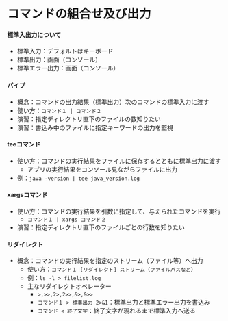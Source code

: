 # コマンドの組合せ及び出力



#### 標準入出力について

 - 標準入力：デフォルトはキーボード
 - 標準出力：画面（コンソール）
 - 標準エラー出力：画面（コンソール）



#### パイプ

 - 概念：コマンドの出力結果（標準出力）次のコマンドの標準入力に渡す
 - 使い方：`コマンド１ | コマンド２`
 - 演習：指定ディレクトリ直下のファイルの数知りたい
 - 演習：書込み中のファイルに指定キーワードの出力を監視
 


#### teeコマンド

 - 使い方：コマンドの実行結果をファイルに保存するとともに標準出力に渡す
   - アプリの実行結果をコンソール見ながらファイルに出力
 - 例：`java -version | tee java_version.log`



#### xargsコマンド

 - 使い方：コマンドの実行結果を引数に指定して、与えられたコマンドを実行
   - `コマンド１ | xargs コマンド２`
 - 演習：指定ディレクトリ直下のファイルごとの行数を知りたい



#### リダイレクト

 - 概念：コマンドの実行結果を指定のストリーム（ファイル等）へ出力
   - 使い方：`コマンド１ [リダイレクト] ストリーム（ファイルパスなど）`
   - 例：`ls -l > filelist.log`
   - 主なリダイレクトオペレーター
     - `>,>>,2>,2>>,&>,&>>`
     - `コマンド１ > 標準出力 2>&1`：標準出力と標準エラー出力を書込み
     - `コマンド < 終了文字`：終了文字が現れるまで標準入力へ送る

 
